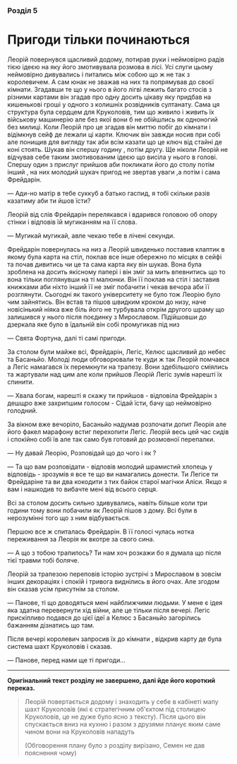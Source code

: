 ### Розділ  5
# Пригоди тільки починаються

Леорій повернувся щасливий додому, потирав руки і неймовірно радів тією ідеєю на яку його змотивувала розмова в лісі. Усі слуги цьому неймовірно дивувались і питались між собою що ж не так з королевичем. А сам юнак не зважав на них та попрямував до своєї кімнати. Згадавши те що у нього в  його лігві лежить багато стосів з різними картами він згадав про одну досить цікаву яку придбав на кишенькові гроші у одного з колишніх розвідників султанату. Сама ця структура була сердцем для Круколовів, тим що живило і живить їх військову машинерію але без якої вони б не обійшлись  як одноногий без милиці. Коли Леорій про це згадав він миттю побіг до кімнати і відімкнув сейф де лежали ці карти. Ключик він завжди носив при собі але понищив для вигляду так аби всім казати що це ключ від стайні де коні стоять. Шукав він спершу годину , потім другу. Ще ніколи Леорій не відчував себе таким змотивованим ідеєю що висіла у нього в голові. Спершу один з прислуг прийшов аби покликати його до столу потім інший , на них молодий шукач пригод не звертав уваги ,а потім і сама Фрейдарін.

— Ади-но матір в тебе суккуб а батько гаспид, я тобі скільки разів казатиму аби ти йшов їсти?

Леорій від слів Фрейдарін перелякався і вдарився головою об опору стінки і відповів їй мугиканням на її слова.

— Мугикай мугикай, авле чекаю тебе в лічені секунди.

Фрейдарін повернулась на низ а Леорій швиденько поставив клаптик в якому була карта на стіл, поклав все інше обережно по місцях в сейфі та почав дивитись чи це та сама карта яку він шукав. Вона була зроблена на досить якісному папері і він зміг за мить впевнитись що то вона тільки поглянувши на ті малюнки. Він її поклав на стіл і заставив книжками аби ніхто інший її не зміг побачити і чекав вечора аби її розглянути. Сьогодні як такого університету не було тож Леорію було чим зайнятись. Він встав та пішов швидким кроком до низу, наче новісінький ніяка вже біль його не турбувала открім другого шраму що залишився у нього після поєдинку з Мирославом. Підійшовши до дзеркала яке було в їдальній він собі промугикав під низ

— Свята Фортуна, далі ті самі пригоди.

За столом були майже всі, Фрейдарін, Легіс, Келюс щасливий до небес та Басаньйо. Молоді люди обговорювали те куди ж так Леорій помчався а Легіс намагався їх перемкнути на трапезу. Вони здебільшого сміялись та жартували над цим але коли прийшов Леорій Легіс зумів нарешті їх спинити.

— Хвала богам, нарешті я скажу ти прийшов - відповіла Фрейдарін з дешщро вже захрипшим голосом - Сідай їсти, бачу що неймовірно голодний.

За вікном вже вечоріло, Басаньйо надумав розпочати допит Леорія але його факел марафону встиг перехопити Легіс. Леорій весь цей час сидів і спокійно собі їв але так само був готовий до розмовної перепалки.

— Ну давай Леорію, Розповідай що до чого і як ?

— Та що вам розповідати - відповів молодий шрамистий хлопець у відповідь - зрозумів я все те що ви намагались донести. Ти Легісе ти Фрейдаріне та ви два кокодити з тих байок старої магічки Аліси. Якщо я вам і нашкодив то вибачте мені від всього серця.

Всі за столом досить сильно здивувались, навіть більше коли три години тому вони побачили як Леорій пішов з дому. Всі були  в нерозумінні того що з ним відбувається.

Першою все ж спиталась Фрейдарін. В її голосі чулась нотка переживання за Леорія як вкотре за свого сина.

— А що з тобою трапилось? Ти нам хоч розкажи бо я думала що після тієї травми тобі боляче.

Леорій за трапезою переповів історію зустрічі з Мирославом в зовсім інших декораціях і спокій і тривога виднілись в його очах. Але згодом він сказав усім присутнім за столом. 

— Панове, ті що доводяться мені найближчими людьми. У мене є ідея яка здатна перевернути хід війни, але це тільки після вечері. Легіс прискіпливо подався до цієї ідеї а Келюс з Басаньйо загорілись бажанням дізнатись що там.

Після вечері королевич запросив їх до кімнати , відкрив карту де була система шахт Круколовів і сказав. 

— Панове, перед нами ще ті пригоди…

---

**Оригінальний текст розділу не завершено, далі йде його короткий переказ.**

>Леорій повертається додому і знаходить у себе в кабінеті мапу шахт Круколовів (які є стратегічним об'єктом під столицею Круколовів, це не дуже було ясно з тексту). Після цього він спускається вниз на кухню і разом з друзями планує яким саме чином вони на Круколовів нападуть 
>
> (Обговорення плану було з розділу вирізано, Семен не дав пояснення чому)